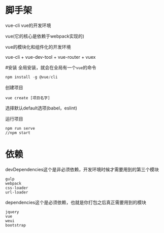 # 脚手架

vue-cli vue的开发环境

vue(它的核心是依赖于webpack实现的)

vue的模块化和组件化的开发环境

vue-cli + vue-dev-tool + vue-router + vuex



#安装
全局安装，就会在全局有一个`vue`的命令

```js
npm install -g @vue/cli
```

创建项目
```
vue create [项目名字]
```
选择默认default选项(babel，eslint)

运行项目
```
npm run serve
//npm start
```



# 依赖
devDependencies这个是非必须依赖，开发环境时候才需要用到的第三个模块
```
gulp
webpack
css-loader
url-loader
```

dependencies这个是必须依赖，也就是你打包之后真正需要用到的模块
```
jquery
vue
weui
bootstrap
```